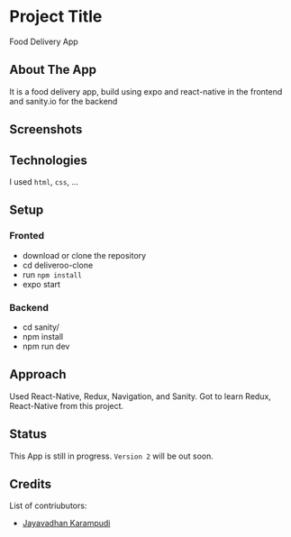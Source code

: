 # Project Title

Food Delivery App

## About The App

It is a food delivery app, build using expo and react-native in the frontend and sanity.io for the backend

## Screenshots

## Technologies

I used `html`, `css`, ...

## Setup

### Fronted

- download or clone the repository
- cd deliveroo-clone
- run `npm install`
- expo start

### Backend

- cd sanity/
- npm install
- npm run dev

## Approach

Used React-Native, Redux, Navigation, and Sanity. Got to learn Redux, React-Native from this project.

## Status

This App is still in progress. `Version 2` will be out soon.

## Credits

List of contriubutors:

- [Jayavadhan Karampudi](https://jayavardhan3112.github.io)
